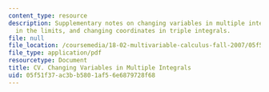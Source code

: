 ```yaml
---
content_type: resource
description: Supplementary notes on changing variables in multiple integrals, putting
  in the limits, and changing coordinates in triple integrals.
file: null
file_location: /coursemedia/18-02-multivariable-calculus-fall-2007/05f51f37ac3bb5801af56e6879728f68_multipl_integrls.pdf
file_type: application/pdf
resourcetype: Document
title: CV. Changing Variables in Multiple Integrals
uid: 05f51f37-ac3b-b580-1af5-6e6879728f68
---
```


